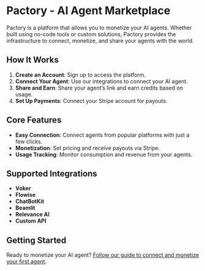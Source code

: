 # Pactory - AI Agent Marketplace

Pactory is a platform that allows you to monetize your AI agents. Whether built using no-code tools or custom solutions, Pactory provides the infrastructure to connect, monetize, and share your agents with the world.

## How It Works

1. **Create an Account**: Sign up to access the platform.
2. **Connect Your Agent**: Use our integrations to connect your AI agent.
3. **Share and Earn**: Share your agent’s link and earn credits based on usage.
4. **Set Up Payments**: Connect your Stripe account for payouts.

## Core Features
- **Easy Connection**: Connect agents from popular platforms with just a few clicks.
- **Monetization**: Set pricing and receive payouts via Stripe.
- **Usage Tracking**: Monitor consumption and revenue from your agents.

## Supported Integrations
- **Voker**
- **Flowise**
- **ChatBotKit**
- **Beamlit**
- **Relevance AI**
- **Custom API**

## Getting Started

Ready to monetize your AI agent? [Follow our guide to connect and monetize your first agent](https://docs.pactory.ai/introduction).
